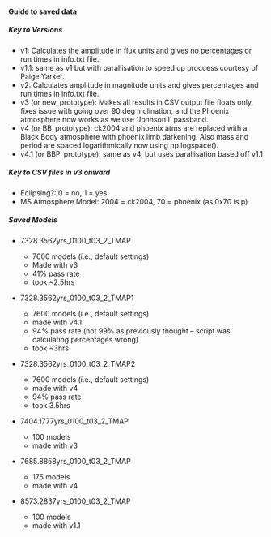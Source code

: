 ﻿#### Guide to saved data


##### Key to Versions

- v1: Calculates the amplitude in flux units and gives no percentages or run times in info.txt file.
- v1.1: same as v1 but with parallisation to speed up proccess courtesy of Paige Yarker.
- v2: Calculates amplitude in magnitude units and gives percentages and run times in info.txt file.
- v3 (or new_prototype): Makes all results in CSV output file floats only, fixes issue with going over 90 deg inclination, and the Phoenix atmosphere now works as we use ‘Johnson:I’ passband.
- v4 (or BB_prototype): ck2004 and phoenix atms are replaced with a Black Body atmosphere with phoenix limb darkening. Also mass and period are spaced logarithmically now using np.logspace().
- v4.1 (or BBP_prototype): same as v4, but uses parallisation based off v1.1



##### Key to CSV files in v3 onward

- Eclipsing?: 0 = no, 1 = yes
- MS Atmosphere Model: 2004 = ck2004, 70 = phoenix (as 0x70 is p)



##### Saved Models

- 7328.3562yrs_0100_t03_2_TMAP
	- 7600 models (i.e., default settings)
	- Made with v3
	- 41% pass rate
	- took ~2.5hrs
	
- 7328.3562yrs_0100_t03_2_TMAP1
	- 7600 models (i.e., default settings)
	- made with v4.1
	- 94% pass rate 
	(not 99% as previously thought – script was calculating percentages wrong) 
	- took ~3hrs

- 7328.3562yrs_0100_t03_2_TMAP2
	- 7600 models (i.e., default settings)
	- made with v4
	- 94% pass rate
	- took 3.5hrs 

- 7404.1777yrs_0100_t03_2_TMAP
	- 100 models
	- made with v3

- 7685.8858yrs_0100_t03_2_TMAP
	- 175 models
	- made with v4

- 8573.2837yrs_0100_t03_2_TMAP
	- 100 models
	- made with v1.1




